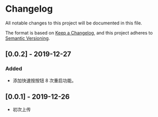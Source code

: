 # Changelog

All notable changes to this project will be documented in this file.

The format is based on [Keep a Changelog](https://keepachangelog.com/en/1.0.0/),
and this project adheres to [Semantic Versioning](https://semver.org/spec/v2.0.0.html).

## [0.0.2] - 2019-12-27
### Added
- 添加快速按按钮 8 次重启功能。


## [0.0.1] - 2019-12-26

- 初次上传
